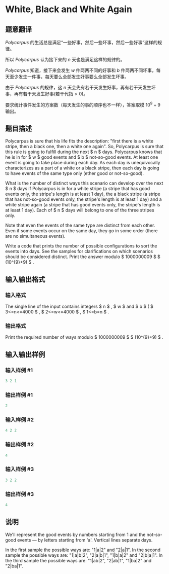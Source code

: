# White, Black and White Again

## 题意翻译

$Polycarpus$ 的生活总是满足“一些好事，然后一些坏事，然后一些好事”这样的规律。

所以 $Polycarpus$ 认为接下来的 $n$ 天也是满足这样的规律的。

$Polycarpus$ 知道，接下来会发生 $w$ 件两两不同的好事和 $b$ 件两两不同坏事，每天至少发生一件事，每天要么全部发生好事要么全部发生坏事。

由于 $Polycarpus$ 的规律，这 $n$ 天会先有若干天发生好事，再有若干天发生坏事，再有若干天发生好事(若干代指$>0$)。

要求统计事件发生的方案数（每天发生的事的顺序也不一样），答案取模 $10^9+9$ 输出。

## 题目描述

Polycarpus is sure that his life fits the description: "first there is a white stripe, then a black one, then a white one again". So, Polycarpus is sure that this rule is going to fulfill during the next $ n $ days. Polycarpus knows that he is in for $ w $ good events and $ b $ not-so-good events. At least one event is going to take place during each day. As each day is unequivocally characterizes as a part of a white or a black stripe, then each day is going to have events of the same type only (ether good or not-so-good).

What is the number of distinct ways this scenario can develop over the next $ n $ days if Polycarpus is in for a white stripe (a stripe that has good events only, the stripe's length is at least 1 day), the a black stripe (a stripe that has not-so-good events only, the stripe's length is at least 1 day) and a white stripe again (a stripe that has good events only, the stripe's length is at least 1 day). Each of $ n $ days will belong to one of the three stripes only.

Note that even the events of the same type are distinct from each other. Even if some events occur on the same day, they go in some order (there are no simultaneous events).

Write a code that prints the number of possible configurations to sort the events into days. See the samples for clarifications on which scenarios should be considered distinct. Print the answer modulo $ 1000000009 $ $ (10^{9}+9) $ .

## 输入输出格式

### 输入格式

The single line of the input contains integers $ n $ , $ w $ and $ b $ ( $ 3<=n<=4000 $ , $ 2<=w<=4000 $ , $ 1<=b=n $ .

### 输出格式

Print the required number of ways modulo $ 1000000009 $ $ (10^{9}+9) $ .

## 输入输出样例

### 输入样例 #1

```cpp
3 2 1

```
### 输出样例 #1

```cpp
2

```
### 输入样例 #2

```cpp
4 2 2

```
### 输出样例 #2

```cpp
4

```
### 输入样例 #3

```cpp
3 2 2

```
### 输出样例 #3

```cpp
4

```
## 说明

We'll represent the good events by numbers starting from 1 and the not-so-good events — by letters starting from 'a'. Vertical lines separate days.

In the first sample the possible ways are: "1|a|2" and "2|a|1". In the second sample the possible ways are: "1|a|b|2", "2|a|b|1", "1|b|a|2" and "2|b|a|1". In the third sample the possible ways are: "1|ab|2", "2|ab|1", "1|ba|2" and "2|ba|1".

